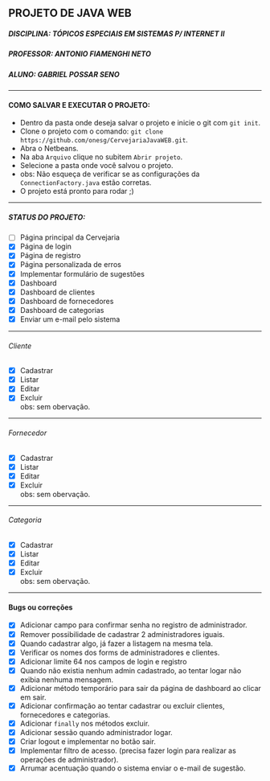 ## PROJETO DE JAVA WEB ##
##### DISCIPLINA: TÓPICOS ESPECIAIS EM SISTEMAS P/ INTERNET II #####
##### PROFESSOR: ANTONIO FIAMENGHI NETO #####
##### ALUNO: GABRIEL POSSAR SENO #####
---
#### COMO SALVAR E EXECUTAR O PROJETO: ####
 - Dentro da pasta onde deseja salvar o projeto e inicie o git com `git init`.
 - Clone o projeto com o comando: `git clone https://github.com/onesg/CervejariaJavaWEB.git`.
 - Abra o Netbeans.
 - Na aba `Arquivo` clique no subitem `Abrir projeto`.
 - Selecione a pasta onde você salvou o projeto.
 - obs: Não esqueça de verificar se as configurações da `ConnectionFactory.java` estão corretas.
 - O projeto está pronto para rodar ;)
---
##### STATUS DO PROJETO: #####
 - [ ] Página principal da Cervejaria
 - [x] Página de login
 - [x] Página de registro
 - [x] Página personalizada de erros
 - [x] Implementar formulário de sugestões
 - [x] Dashboard
 - [x] Dashboard de clientes
 - [x] Dashboard de fornecedores
 - [x] Dashboard de categorias
 - [x] Enviar um e-mail pelo sistema
---
###### Cliente ######
 - [x] Cadastrar 
 - [x] Listar
 - [x] Editar
 - [x] Excluir
<br>obs: sem obervação.
---
###### Fornecedor ######
 - [x] Cadastrar
 - [x] Listar
 - [x] Editar
 - [x] Excluir
<br>obs: sem obervação.
---
###### Categoria ######
 - [x] Cadastrar
 - [x] Listar
 - [x] Editar
 - [x] Excluir
<br>obs: sem obervação.
---
#### Bugs ou correções ####
 - [x] Adicionar campo para confirmar senha no registro de administrador.
 - [x] Remover possibilidade de cadastrar 2 administradores iguais.
 - [x] Quando cadastrar algo, já fazer a listagem na mesma tela.
 - [x] Verificar os nomes dos forms de administradores e clientes.
 - [x] Adicionar limite 64 nos campos de login e registro
 - [x] Quando não existia nenhum admin cadastrado, ao tentar logar não exibia nenhuma mensagem.
 - [x] Adicionar método temporário para sair da página de dashboard ao clicar em sair.
 - [x] Adicionar confirmação ao tentar cadastrar ou excluir clientes, fornecedores e categorias.
 - [x] Adicionar `finally` nos métodos excluir.
 - [x] Adicionar sessão quando administrador logar.
 - [x] Criar logout e implementar no botão sair.
 - [x] Implementar filtro de acesso. (precisa fazer login para realizar as operações de administrador).
 - [x] Arrumar acentuação quando o sistema enviar o e-mail de sugestão.